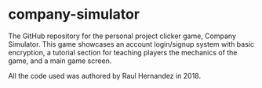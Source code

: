 # company-simulator
The GitHub repository for the personal project clicker game, Company Simulator. This game showcases an account login/signup system with basic encryption, a tutorial section for teaching players the mechanics of the game, and a main game screen.

All the code used was authored by Raul Hernandez in 2018.